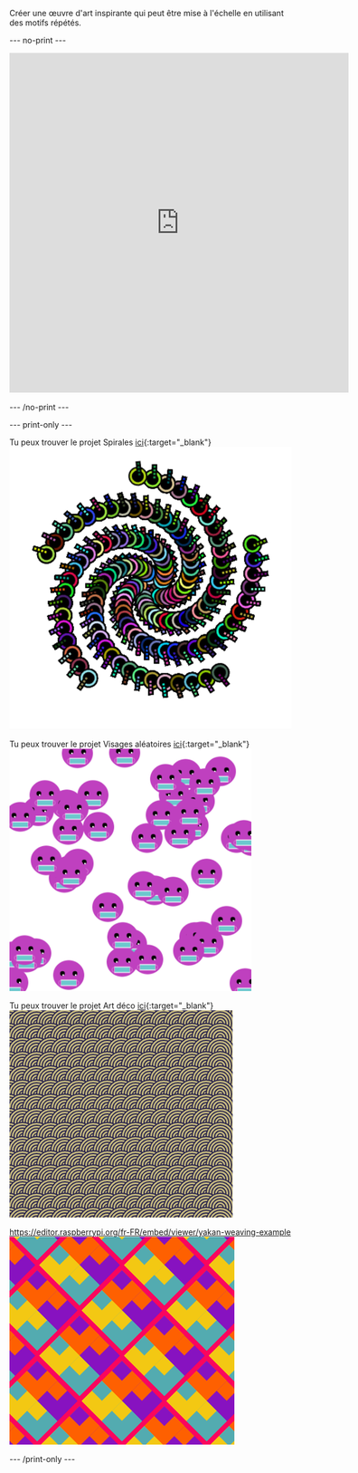 
Créer une œuvre d'art inspirante qui peut être mise à l'échelle en utilisant des motifs répétés.

--- no-print ---

<iframe src="https://editor.raspberrypi.org/en/embed/viewer/repeated-patterns-example" width="600" height="600" frameborder="0" marginwidth="0" marginheight="0" allowfullscreen>
</iframe>

--- /no-print ---

--- print-only ---

Tu peux trouver le projet Spirales [ici](https://editor.raspberrypi.org/fr-FR/projects/spirals-pattern-example){:target="_blank"}
![Complete Spirals project.](images/spirals.png)

Tu peux trouver le projet Visages aléatoires [ici](https://editor.raspberrypi.org/fr-FR/projects/random-faces-example){:target="_blank"}
![Complete Random faces project.](images/random_faces.png)

Tu peux trouver le projet Art déco [ici](https://editor.raspberrypi.org/fr-FR/projects/art-deco-example){:target="_blank"}
![Complete Art deco project.](images/art_deco.png)

https://editor.raspberrypi.org/fr-FR/embed/viewer/yakan-weaving-example ![Complete Yakan weaving project.](images/yakan.png)

--- /print-only ---

